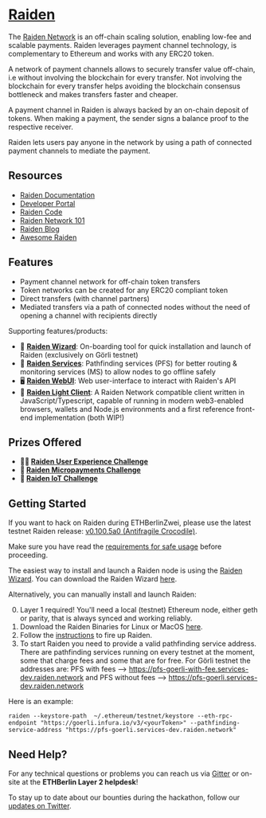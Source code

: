# [Raiden](https://developer.raiden.network/)

The [Raiden Network](https://raiden.network/) is an off-chain scaling solution, enabling low-fee and scalable payments. Raiden leverages payment channel technology, is complementary to Ethereum and works with any ERC20 token. 

A network of payment channels allows to securely transfer value off-chain, i.e without involving the blockchain for every transfer. Not involving the blockchain for every transfer helps avoiding the blockchain consensus bottleneck and makes transfers faster and cheaper.

A payment channel in Raiden is always backed by an on-chain deposit of tokens. When making a payment, the sender signs a balance proof to the respective receiver.

Raiden lets users pay anyone in the network by using a path of connected payment channels to mediate the payment.

## Resources 

- [Raiden Documentation](https://raiden-network.readthedocs.io/en/stable/index.html)
- [Developer Portal](https://developer.raiden.network/)
- [Raiden Code](https://github.com/raiden-network/raiden)
- [Raiden Network 101](https://raiden.network/101.html)
- [Raiden Blog](https://medium.com/raiden-network)
- [Awesome Raiden](https://github.com/raiden-network/awesome-raiden)

## Features

- Payment channel network for off-chain token transfers
- Token networks can be created for any ERC20 compliant token
- Direct transfers (with channel partners) 
- Mediated transfers via a path of connected nodes without the need of opening a channel with recipients directly

Supporting features/products:
- 🧙 **[Raiden Wizard](https://github.com/raiden-network/raiden-installer)**: On-boarding tool for quick installation and launch of Raiden (exclusively on Görli testnet)
- 🔮 **[Raiden Services](https://github.com/raiden-network/raiden-services)**: Pathfinding services (PFS) for better routing & monitoring services (MS) to allow nodes to go offline safely
- 🖥️ **[Raiden WebUI](https://github.com/raiden-network/webui)**: Web user-interface to interact with Raiden's API
- 📲 **[Raiden Light Client](https://github.com/raiden-network/light-client)**: A Raiden Network compatible client written in JavaScript/Typescript, capable of running in modern web3-enabled browsers, wallets and Node.js environments and  a first reference front-end implementation (both WIP!)


## Prizes Offered

- **👨‍💻 [Raiden User Experience Challenge](https://github.com/ethberlinzwei/Bounties/issues/9)**
- **💸 [Raiden Micropayments Challenge](https://github.com/ethberlinzwei/Bounties/issues/8)**
- **🤖 [Raiden IoT Challenge](https://github.com/ethberlinzwei/Bounties/issues/7)**

## Getting Started

If you want to hack on Raiden during ETHBerlinZwei, please use the latest testnet Raiden release: [v0.100.5a0 (Antifragile Crocodile)](https://github.com/raiden-network/raiden/releases/tag/v0.100.5a0).

Make sure you have read the [requirements for safe usage](https://raiden-network.readthedocs.io/en/stable/overview_and_guide.html#requirements-for-safe-usage) before proceeding. 

The easiest way to install and launch a Raiden node is using the [Raiden Wizard](https://medium.com/raiden-network/introducing-the-raiden-wizard-6c7c61c5b695). You can download the Raiden Wizard [here](https://github.com/raiden-network/raiden-installer/releases). 

Alternatively, you can manually install and launch Raiden:

0. Layer 1 required! You'll need a local (testnet) Ethereum node, either geth or parity, that is always synced and working reliably.
1. Download the Raiden Binaries for Linux or MacOS [here](https://github.com/raiden-network/raiden/releases/tag/v0.100.5a0).
2. Follow the [instructions](https://raiden-network.readthedocs.io/en/latest/overview_and_guide.html) to fire up Raiden. 
3. To start Raiden you need to provide a valid pathfinding service address. There are pathfinding services running on every testnet at the moment, some that charge fees and some that are for free. For Görli testnet the addresses are: PFS with fees --> https://pfs-goerli-with-fee.services-dev.raiden.network and PFS without fees --> https://pfs-goerli.services-dev.raiden.network

Here is an example:

```
raiden --keystore-path  ~/.ethereum/testnet/keystore --eth-rpc-endpoint "https://goerli.infura.io/v3/<yourToken>" --pathfinding-service-address "https://pfs-goerli.services-dev.raiden.network"
```

## Need Help?

For any technical questions or problems you can reach us via [Gitter](https://gitter.im/raiden-network/raiden) or on-site at the **ETHBerlin Layer 2 helpdesk**! 

To stay up to date about our bounties during the hackathon, follow our [updates on Twitter](https://twitter.com/raiden_network). 
